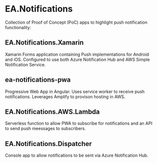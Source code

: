 # EA.Notifications
Collection of Proof of Concept (PoC) apps to highlight push notification functionality:
## EA.Notifications.Xamarin
Xamarin Forms application containing Push implementations for Android and iOS. Configured to use both Azure Notification Hub and AWS Simple Notification Service.
## ea-notifications-pwa
Progressive Web App in Angular. Uses service worker to receive push notifications. Leverages Amplify to provison hosting in AWS.
## EA.Notifications.AWS.Lambda
Serverless function to allow PWA to subscribe for notifications and an API to send push meessages to subscribers.
## EA.Notifications.Dispatcher
Console app to allow notifications to be sent via Azure Notification Hub.



